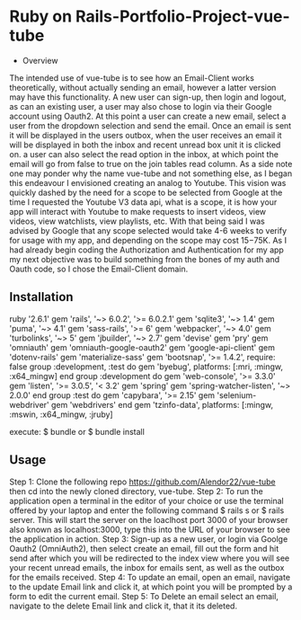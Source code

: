 # Ruby on Rails-Portfolio-Project-vue-tube

- Overview

The intended use of vue-tube is to see how an Email-Client works theoretically, without actually sending an email, however a latter version may have this functionality.  A new user can sign-up, then login and logout, as can an existing user, a user may also chose to login via their Google account using Oauth2.  At this point a user can create a new email, select a user from the dropdown selection and send the email.  Once an email is sent it will be displayed in the users outbox, when the user receives an email it will be displayed in both the inbox and recent unread box unit it is clicked on.  a user can also select the read option in the inbox, at which point the email will go from false to true on the join tables read column.  As a side note one may ponder why the name vue-tube and not something else, as I began this endeavour I envisioned creating an analog to Youtube.  This vision was quickly dashed by the need for a scope to be selected from Google at the time I requested the Youtube V3 data api, what is a scope, it is how your app will interact with Youtube to make requests to insert videos, view videos, view watchlists, view playlists, etc.  With that being said I was advised by Google that any scope selected would take 4-6 weeks to verify for usage with my app, and depending on the scope may cost $15-$75K.  As I had already begin coding the Authorization and Authentication for my app my next objective was to build something from the bones of my auth and Oauth code, so I chose the Email-Client domain.

## Installation

ruby '2.6.1'
gem 'rails', '~> 6.0.2', '>= 6.0.2.1'
gem 'sqlite3', '~> 1.4'
gem 'puma', '~> 4.1'
gem 'sass-rails', '>= 6'
gem 'webpacker', '~> 4.0'
gem 'turbolinks', '~> 5'
gem 'jbuilder', '~> 2.7'
gem 'devise'
gem 'pry'
gem 'omniauth'
gem 'omniauth-google-oauth2'
gem 'google-api-client'
gem 'dotenv-rails'
gem 'materialize-sass'
gem 'bootsnap', '>= 1.4.2', require: false
group :development, :test do
  gem 'byebug', platforms: [:mri, :mingw, :x64_mingw]
end
group :development do
  gem 'web-console', '>= 3.3.0'
  gem 'listen', '>= 3.0.5', '< 3.2'
  gem 'spring'
  gem 'spring-watcher-listen', '~> 2.0.0'
end
group :test do
  gem 'capybara', '>= 2.15'
  gem 'selenium-webdriver'
  gem 'webdrivers'
end
gem 'tzinfo-data', platforms: [:mingw, :mswin, :x64_mingw, :jruby]

execute: 
  $ bundle 
  or 
  $ bundle install

## Usage

Step 1: Clone the following repo https://github.com/Alendor22/vue-tube then cd into the newly cloned directory, vue-tube.
Step 2: To run the application open a terminal in the editor of your choice or use the terminal offered by your laptop and enter the following command $ rails s or $ rails server.  This will start the server on the loaclhost port 3000 of your browser also known as localhost:3000, type this into the URL of your browser to see the application in action.
Step 3: Sign-up as a new user, or login via Goolge Oauth2 (OmniAuth2), then select create an email, fill out the form and hit send after which you will be redirected to the index view where you will see your recent unread emails, the inbox for emails sent, as well as the outbox for the emails received.
Step 4: To update an email, open an email, navigate to the update Email link and click it, at which point you will be prompted by a form to edit the current email.
Step 5: To Delete an email select an email, navigate to the delete Email link and click it, that it its deleted.